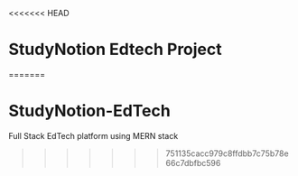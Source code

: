 <<<<<<< HEAD
# StudyNotion Edtech Project
=======
# StudyNotion-EdTech
Full Stack EdTech platform using MERN stack
>>>>>>> 751135cacc979c8ffdbb7c75b78e66c7dbfbc596

